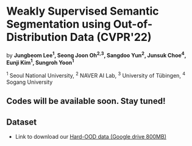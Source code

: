 # Weakly Supervised Semantic Segmentation using Out-of-Distribution Data (CVPR'22)

by **Jungbeom Lee<sup>1</sup>, Seong Joon Oh<sup>2,3</sup>, Sangdoo Yun<sup>2</sup>, Junsuk Choe<sup>4</sup>, Eunji Kim<sup>1</sup>, Sungroh Yoon<sup>1</sup>** 

<sup>1</sup> Seoul National University, <sup>2</sup> NAVER AI Lab, <sup>3</sup> University of Tübingen, <sup>4</sup> Sogang University


## Codes will be available soon. Stay tuned!

## Dataset
- Link to download our [Hard-OOD data (Google drive 800MB)](https://drive.google.com/file/d/1Zrwqiy-dt9aymtEzCt9qqWROMDj3EUUX)
